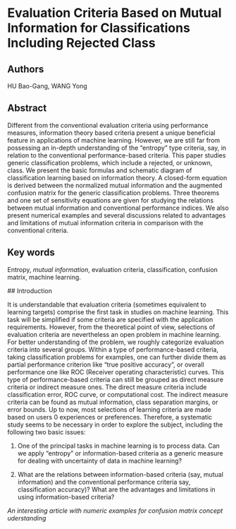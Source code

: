 # Evaluation Criteria Based on Mutual Information for Classifications Including Rejected Class

## Authors

HU Bao-Gang, WANG Yong

## Abstract

Different from the conventional evaluation criteria using performance measures, information theory based criteria present a unique beneficial feature in applications of machine learning. 
However, we are still far from possessing an in-depth understanding of the “entropy” type criteria, say, in relation to the conventional performance-based criteria. 
This paper studies generic classification problems, which include a rejected, or unknown, class. 
We present the basic formulas and schematic diagram of classification learning based on information theory. 
A closed-form equation is derived between the normalized mutual information and the augmented confusion matrix for the generic classification problems. 
Three theorems and one set of sensitivity equations are given for studying the relations between mutual information and conventional performance indices. 
We also present numerical examples and several discussions related to advantages and limitations of mutual information criteria in comparison with the conventional criteria.

## Key words 

Entropy, *mutual information*, evaluation criteria, classification, confusion matrix, machine learning.

## Introduction

It is understandable that evaluation criteria (sometimes equivalent to learning targets) comprise the first task in studies on machine learning. 
This task will be simplified if some criteria are specified with the application requirements. 
However, from the theoretical point of view, selections of evaluation criteria are nevertheless an open problem in machine learning. 
For better understanding of the problem, we roughly categorize evaluation criteria into several groups. 
Within a type of performance-based criteria, taking classification problems for examples, one can further divide them as partial performance criterion like “true positive accuracy”, or overall performance one like ROC (Receiver operating characteristic) curves. 
This type of performance-based criteria can still be grouped as direct measure criteria or indirect measure ones. 
The direct measure criteria include classification error, ROC curve, or computational cost. 
The indirect measure criteria can be found as mutual information, class separation margins, or error bounds. 
Up to now, most selections of learning criteria are made based on users 0 experiences or preferences.
Therefore, a systematic study seems to be necessary in order to explore the subject, including the following two basic
issues:

1. One of the principal tasks in machine learning is to process data. 
Can we apply “entropy” or information-based criteria as a generic measure for dealing with uncertainty of data in machine learning?

2. What are the relations between information-based criteria (say, mutual information) and the conventional performance criteria say, classification accuracy)? 
What are the advantages and limitations in using information-based criteria?

*An interesting article with numeric examples for confusion matrix concept uderstanding*